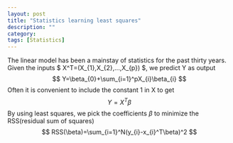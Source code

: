 ```yaml
---
layout: post
title: "Statistics learning least squares"
description: ""
category: 
tags: [Statistics]
---
```


The linear model has been a mainstay of statistics for the past thirty years. Given the inputs $ X^T=(X_{1},X_{2},...,X_{p}) $, we predict Y as output
$$ Y=\beta_{0}+\sum_{i=1}^pX_{i}\beta_{i} $$
Often it is convenient to include the constant 1 in X to get
$$ Y=X^T\beta $$
By using least squares, we pick the coefficients $\beta$ to minimize the RSS(residual sum of squares)
$$ RSS(\beta)=\sum_{i=1}^N(y_{i}-x_{i}^T\beta)^2 $$